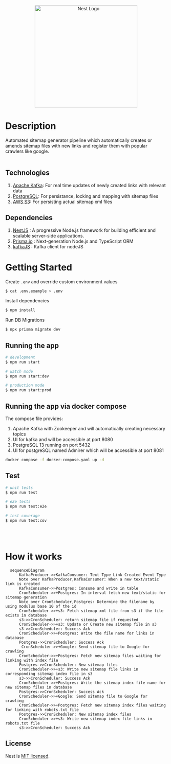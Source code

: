 <p align="center">
  <a href="http://nestjs.com/" target="blank"><img src="https://nestjs.com/img/logo_text.svg" width="320" alt="Nest Logo" /></a>
</p>

# Description

Automated sitemap generator pipeline which automatically creates or amends sitemap files with new links and register them with popular crawlers like google.
<br/>
<br/>

## Technologies

1. [Apache Kafka](https://kafka.apache.org/): For real time updates of newly created links with relevant data
2. [PostgreSQL](https://www.postgresql.org/): For persistance, locking and mapping with sitemap files
3. [AWS S3](https://aws.amazon.com/s3/): For persisting actual sitemap xml files

## Dependencies

1. [NestJS](https://docs.nestjs.com/) : A progressive Node.js framework for building efficient and scalable server-side applications.
2. [Prisma.io](https://www.prisma.io/docs/getting-started) : Next-generation Node.js and TypeScript ORM
3. [kafkaJS](https://kafka.js.org/docs/getting-started) : Kafka client for nodeJS

# Getting Started

Create `.env` and override custom environment values

```bash
$ cat .env.example > .env
```

Install dependencies

```bash
$ npm install
```

Run DB Migrations

```bash
$ npx prisma migrate dev
```

## Running the app

```bash
# development
$ npm run start

# watch mode
$ npm run start:dev

# production mode
$ npm run start:prod
```

## Running the app via docker compose

The compose file provides:

1. Apache Kafka with Zookeeper and will automatically creating necessary topics
2. UI for kafka and will be accessible at port 8080
3. PostgreSQL 13 running on port 5432
4. UI for postgreSQL named Admirer which will be accessible at port 8081

```bash
docker compose -f docker-compose.yaml up -d
```

## Test

```bash
# unit tests
$ npm run test

# e2e tests
$ npm run test:e2e

# test coverage
$ npm run test:cov
```

<br/>
<br/>

# How it works

```mermaid
  sequenceDiagram
      KafkaProducer->>KafkaConsumer: Text Type Link Created Event Type
      Note over KafkaProducer,KafkaConsumer: When a new text/static link is created
      KafkaConsumer->>Postgres: Consume and write in table
      CronScheduler->>+Postgres: In interval fetch new text/static for sitemap generation
      Note over CronScheduler,Postgres: Determine the filename by using modulus base 10 of the id
      CronScheduler->>+s3: Fetch sitemap xml file from s3 if the file exists in database
      s3->>CronScheduler: return sitemap file if requested
      CronScheduler->>+s3: Update or Create new sitemap file in s3
      s3->>CronScheduler: Success Ack
      CronScheduler->>+Postgres: Write the file name for links in database
      Postgres->>CronScheduler: Success Ack
       CronScheduler->>+Google: Send sitemap file to Google for crawling
      CronScheduler->>+Postgres: Fetch new sitemap files waiting for linking with index file
      Postgres->>CronScheduler: New sitemap files
      CronScheduler->>+s3: Write new sitemap file links in corresponding sitemap index file in s3
      s3->>CronScheduler: Success Ack
      CronScheduler->>+Postgres: Write the sitemap index file name for new sitemap files in database
      Postgres->>CronScheduler: Success Ack
      CronScheduler->>+Google: Send sitemap file to Google for crawling
      CronScheduler->>+Postgres: Fetch new sitemap index files waiting for linking with robots.txt file
      Postgres->>CronScheduler: New sitemap index files
      CronScheduler->>+s3: Write new sitemap index file links in robots.txt file
      s3->>CronScheduler: Success Ack
```

## License

Nest is [MIT licensed](LICENSE).
